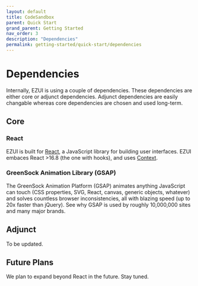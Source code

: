 ```yaml
---
layout: default
title: CodeSandbox
parent: Quick Start
grand_parent: Getting Started
nav_order: 3
description: "Dependencies"
permalink: getting-started/quick-start/dependencies
---
```


# Dependencies

Internally, EZUI is using a couple of dependencies. These dependencies are either core or adjunct dependencies. Adjunct dependencies are easily changable whereas core dependencies are chosen and used long-term.

## Core

### React

EZUI is built for [React](https://reactjs.org/), a JavaScript library for building user interfaces. EZUI embaces React >16.8 (the one with hooks), and uses [Context](https://reactjs.org/docs/context.html).

### GreenSock Animation Library (GSAP)

The GreenSock Animation Platform (GSAP) animates anything JavaScript can touch (CSS properties, SVG, React, canvas, generic objects, whatever) and solves countless browser inconsistencies, all with blazing speed (up to 20x faster than jQuery). See why GSAP is used by roughly 10,000,000 sites and many major brands.

## Adjunct

To be updated.

## Future Plans

We plan to expand beyond React in the future. Stay tuned.
